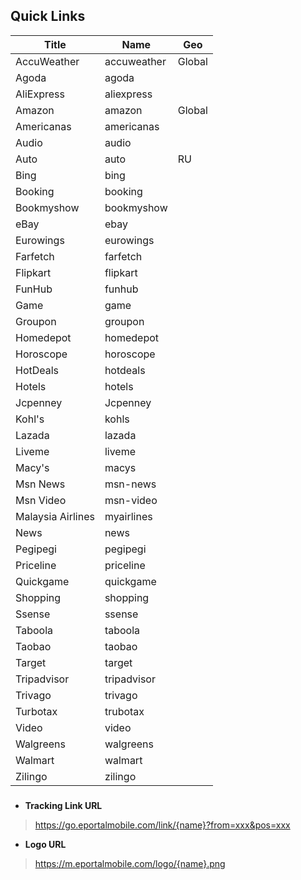 ## Quick Links

| Title             | Name        | Geo    |
| ----------------- | ----------- | ------ |
| AccuWeather       | accuweather | Global |
| Agoda             | agoda       |        |
| AliExpress        | aliexpress  |        |
| Amazon            | amazon      | Global |
| Americanas        | americanas  |        |
| Audio             | audio       |        |
| Auto              | auto        | RU     |
| Bing              | bing        |        |
| Booking           | booking     |        |
| Bookmyshow        | bookmyshow  |        |
| eBay              | ebay        |        |
| Eurowings         | eurowings   |        |
| Farfetch          | farfetch    |        |
| Flipkart          | flipkart    |        |
| FunHub            | funhub      |        |
| Game              | game        |        |
| Groupon           | groupon     |        |
| Homedepot         | homedepot   |        |
| Horoscope         | horoscope   |        |
| HotDeals          | hotdeals    |        |
| Hotels            | hotels      |        |
| Jcpenney          | Jcpenney    |        |
| Kohl's            | kohls       |        |
| Lazada            | lazada      |        |
| Liveme            | liveme      |        |
| Macy's            | macys       |        |
| Msn News          | msn-news    |        |
| Msn Video         | msn-video   |        |
| Malaysia Airlines | myairlines  |        |
| News              | news        |        |
| Pegipegi          | pegipegi    |        |
| Priceline         | priceline   |        |
| Quickgame         | quickgame   |        |
| Shopping          | shopping    |        |
| Ssense            | ssense      |        |
| Taboola           | taboola     |        |
| Taobao            | taobao      |        |
| Target            | target      |        |
| Tripadvisor       | tripadvisor |        |
| Trivago           | trivago     |        |
| Turbotax          | trubotax    |        |
| Video             | video       |        |
| Walgreens         | walgreens   |        |
| Walmart           | walmart     |        |
| Zilingo           | zilingo     |        |

### 

- **Tracking Link URL** 
> https://go.eportalmobile.com/link/{name}?from=xxx&pos=xxx

- **Logo URL**

> https://m.eportalmobile.com/logo/{name}.png

